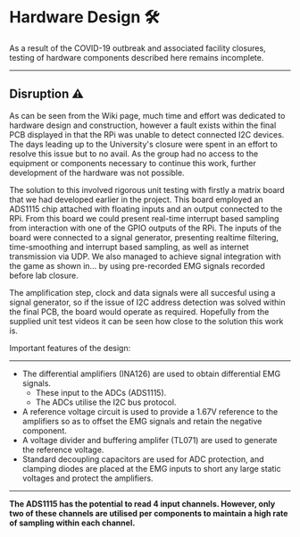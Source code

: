 # Hardware Design :hammer_and_wrench:

As a result of the COVID-19 outbreak and associated facility closures, testing of hardware components described here remains incomplete.

---

## Disruption :warning: 

As can be seen from the Wiki page, much time and effort was dedicated to hardware design and construction, however a fault exists within the final PCB displayed in that the RPi was unable to detect connected I2C devices. The days leading up to the University's closure were spent in an effort to resolve this issue but to no avail. As the group had no access to the equipment or components necessary to continue this work, further development of the hardware was not possible.

The solution to this involved rigorous unit testing with firstly a matrix board that we had developed earlier in the project. This board employed an ADS1115 chip attached with floating inputs and an output connected to the RPi. From this board we could present real-time interrupt based sampling from interaction with one of the GPIO outputs of the RPi. The inputs of the board were connected to a signal generator, presenting realtime filtering, time-smoothing and interrupt based sampling, as well as internet transmission via UDP. We also managed to achieve signal integration with the game as shown in... by using pre-recorded EMG signals recorded before lab closure.


The amplification step, clock and data signals were all succesful using a signal generator, so if the issue of I2C address detection was solved within the final PCB, the board would operate as required. Hopefully from the supplied unit test videos it can be seen how close to the solution this work is.


Important features of the design:

---

* The differential amplifiers (INA126) are used to obtain differential EMG signals.
   * These input to the ADCs (ADS1115).
   * The ADCs utilise the I2C bus protocol.
* A reference voltage circuit is used to provide a 1.67V reference to the amplifiers so as to offset the EMG signals and retain the negative component.
* A voltage divider and buffering amplifer (TL071) are used to generate the reference voltage.
* Standard decoupling capacitors are used for ADC protection, and clamping diodes are placed at the EMG inputs to short any large static voltages and protect the amplifiers. 

---

**The ADS1115 has the potential to read 4 input channels. However, only two of these channels are utilised per components to maintain a high rate of sampling within each channel.**

